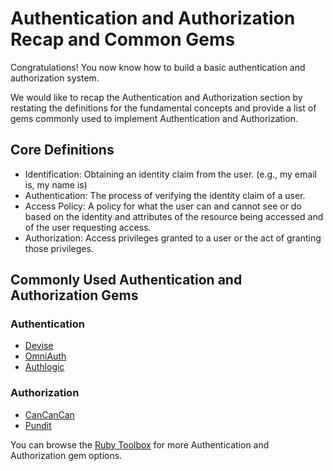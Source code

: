 # Authentication and Authorization Recap and Common Gems

Congratulations! You now know how to build a basic authentication and authorization system.

We would like to recap the Authentication and Authorization section by restating the definitions for the fundamental concepts and provide a list of gems commonly used to implement Authentication and Authorization.

## Core Definitions
- Identification: Obtaining an identity claim from the user. (e.g., my email is, my name is)
- Authentication: The process of verifying the identity claim of a user.
- Access Policy: A policy for what the user can and cannot see or do based on the identity and attributes of the resource being accessed and of the user requesting access.
- Authorization: Access privileges granted to a user or the act of granting those privileges.

## Commonly Used Authentication and Authorization  Gems

### Authentication

- [Devise](https://github.com/plataformatec/devise)
- [OmniAuth](https://github.com/omniauth/omniauth)
- [Authlogic](https://github.com/binarylogic/authlogic)

### Authorization

- [CanCanCan](https://github.com/plataformatec/devise)
- [Pundit](https://github.com/varvet/pundit)

You can browse the [Ruby Toolbox](https://www.ruby-toolbox.com/) for more Authentication and Authorization gem options.
